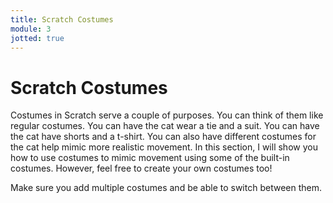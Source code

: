 ```yaml
---
title: Scratch Costumes
module: 3
jotted: true
---
```


# Scratch Costumes


Costumes in Scratch serve a couple of purposes.  You can think of them like regular costumes. You can have the cat wear a tie and a suit.  You can have the cat have shorts and a t-shirt.  You can also have different costumes for the cat help mimic more realistic movement. In this section, I will show you how to use costumes to mimic movement using some of the built-in costumes.  However, feel free to create your own costumes too!

<!-- insert video here -->

Make sure you add multiple costumes and be able to switch between them.
